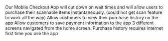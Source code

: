  Our Mobile Checkout App will cut down on wait times and will allow users to purchase their scannable items instantaneously.
 (could not get scan feature to work all the way)
Allow customers to view their purchase history on the app
Allow customers to save payment information to the app
3 different screens navigated from the home screen. Purchase history requires internet first time you use the app

